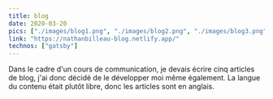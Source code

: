 ```yaml
---
title: blog
date: 2020-03-20
pics: ["./images/blog1.png", "./images/blog2.png", "./images/blog3.png",  "./images/blog4.png"]
link: "https://nathanbilleau-blog.netlify.app/"
technos: ["gatsby"]
---
```


Dans le cadre  d'un cours de communication, je devais écrire cinq articles de blog, j'ai donc décidé de le développer moi même également. La langue du contenu était plutôt libre, donc les articles sont en anglais.
